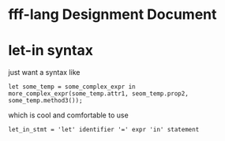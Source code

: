 # fff-lang Designment Document

# let-in syntax

just want a syntax like 

    let some_temp = some_complex_expr in more_complex_expr(some_temp.attr1, seom_temp.prop2, some_temp.method3());

which is cool and comfortable to use

    let_in_stmt = 'let' identifier '=' expr 'in' statement
